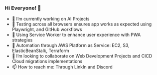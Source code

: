### Hi Everyone! 👋

- 🔭 I’m currently working on AI Projects
- 🔭 Testing across all browsers ensures app works as expected using Playwright, and GitHub workflows
- 🔭 Using Service Worker to enhance user experience with PWA strategies
- 🔭 Automation through AWS Platform as Service: EC2, S3, ElasticBeanStalk, Terraform
- 👯 I’m looking to collaborate on Web Development Projects and CICD Cloud migrations implementations
- 📫 How to reach me: Through LinkIn and Discord

<!--
**sierratrading/sierratrading** is a ✨ _special_ ✨ repository because its `README.md` (this file) appears on your GitHub profile.

Here are some ideas to get you started:

- 🔭 I’m currently working on ...
- 🌱 I’m currently learning ...
- 👯 I’m looking to collaborate on ...
- 🤔 I’m looking for help with ...
- 💬 Ask me about ...
- 📫 How to reach me: ...
- 😄 Pronouns: ...
- ⚡ Fun fact: ...
-->
